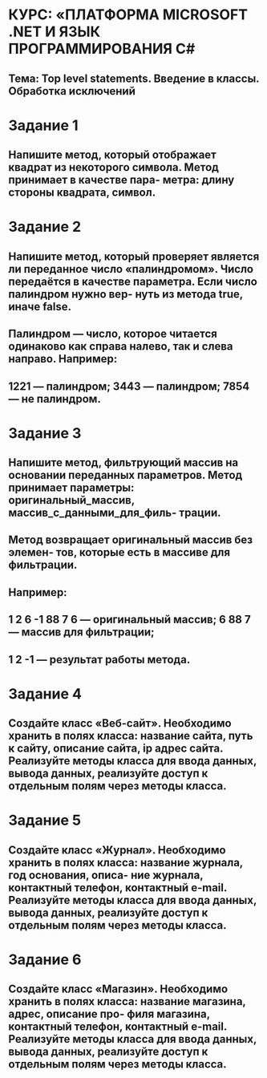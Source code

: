 # КУРС: «ПЛАТФОРМА MICROSOFT .NET И ЯЗЫК ПРОГРАММИРОВАНИЯ C#
## Тема: Top level statements. Введение в классы. Обработка исключений
# Задание 1
## Напишите метод, который отображает квадрат из некоторого символа. Метод принимает в качестве пара- метра: длину стороны квадрата, символ.
# Задание 2
## Напишите метод, который проверяет является ли переданное число «палиндромом». Число передаётся в качестве параметра. Если число палиндром нужно вер- нуть из метода true, иначе false.
## Палиндром — число, которое читается одинаково как справа налево, так и слева направо. Например:
## 1221 — палиндром; 3443 — палиндром; 7854 — не палиндром.
# Задание 3
## Напишите метод, фильтрующий массив на основании переданных параметров. Метод принимает параметры: оригинальный_массив, массив_с_данными_для_филь- трации.
## Метод возвращает оригинальный массив без элемен- тов, которые есть в массиве для фильтрации.
## Например:
## 1 2 6 -1 88 7 6 — оригинальный массив; 6 88 7 — массив для фильтрации;
## 1 2 -1 — результат работы метода.
# Задание 4
## Создайте класс «Веб-сайт». Необходимо хранить в полях класса: название сайта, путь к сайту, описание сайта, ip адрес сайта. Реализуйте методы класса для ввода данных, вывода данных, реализуйте доступ к отдельным полям через методы класса.
# Задание 5
## Создайте класс «Журнал». Необходимо хранить в полях класса: название журнала, год основания, описа- ние журнала, контактный телефон, контактный e-mail. Реализуйте методы класса для ввода данных, вывода данных, реализуйте доступ к отдельным полям через методы класса.
# Задание 6
## Создайте класс «Магазин». Необходимо хранить в полях класса: название магазина, адрес, описание про- филя магазина, контактный телефон, контактный e-mail. Реализуйте методы класса для ввода данных, вывода данных, реализуйте доступ к отдельным полям через методы класса.
